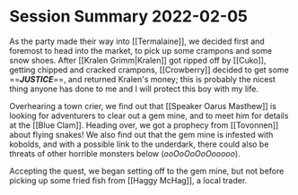 # Session Summary 2022-02-05
As the party made their way into [[Termalaine]], we decided first and foremost to head into the market, to pick up some crampons and some snow shoes. After [[Kralen Grimm|Kralen]] got ripped off by [[Cuko]], getting chipped and cracked crampons, [[Crowberry]] decided to get some ==***JUSTICE***==, and returned Kralen's money; this is probably the nicest thing anyone has done to me and I will protect this boy with my life. 

Overhearing a town crier, we find out that [[Speaker Oarus Masthew]] is looking for adventurers to clear out a gem mine, and to meet him for details at the [[Blue Clam]]. Heading over, we got a prophecy from [[Tovonnen]] about flying snakes! We also find out that the gem mine is infested with kobolds, and with a possible link to the underdark, there could also be threats of other horrible monsters below (*ooOoOoOoOooooo*).

Accepting the quest, we began setting off to the gem mine, but not before picking up some fried fish from [[Haggy McHag]], a local trader.